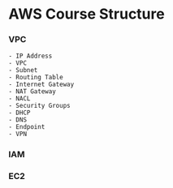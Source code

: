 # AWS Course Structure
### VPC
    - IP Address
    - VPC
    - Subnet
    - Routing Table
    - Internet Gateway
    - NAT Gateway
    - NACL
    - Security Groups
    - DHCP
    - DNS
    - Endpoint
    - VPN

### IAM
### EC2
